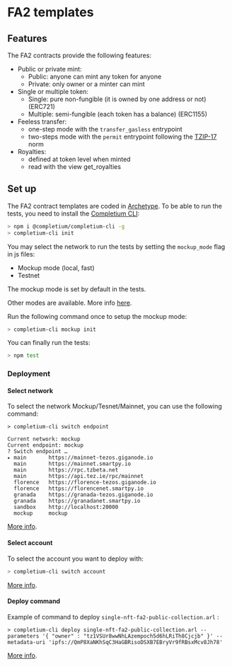 # FA2 templates

## Features

The FA2 contracts provide the following features:
* Public or private mint:
  * Public: anyone can mint any token for anyone
  * Private: only owner or a minter can mint
* Single or multiple token:
  * Single: pure non-fungible (it is owned by one address or not) (ERC721)
  * Multiple: semi-fungible (each token has a balance) (ERC1155)
* Feeless transfer:
  * one-step mode with the `transfer_gasless` entrypoint
  * two-steps mode with the `permit` entrypoint following the [TZIP-17](https://medium.com/tqtezos/tzip-17-permit-497afd9b0e9e) norm
* Royalties: 
  * defined at token level when minted
  * read with the view get_royalties

## Set up
The FA2 contract templates are coded in [Archetype](https://docs.archetype-lang.org/).
To be able to run the tests, you need to install the [Completium CLI](https://completium.com/docs/cli):
```bash
> npm i @completium/completium-cli -g
> completium-cli init
```

You may select the network to run the tests by setting the `mockup_mode` flag in js files:
* Mockup mode (local, fast)
* Testnet

The mockup mode is set by default in the tests.

Other modes are available. More info [here](https://completium.com/docs/cli/network#switch-endpoint).

Run the following command once to setup the mockup mode:
```bash
> completium-cli mockup init
```

You can finally run the tests:
```bash
> npm test
```
### Deployment
#### Select network

To select the network Mockup/Tesnet/Mainnet, you can use the following command:

```
> completium-cli switch endpoint

Current network: mockup
Current endpoint: mockup
? Switch endpoint …
▸ main       https://mainnet-tezos.giganode.io
  main       https://mainnet.smartpy.io
  main       https://rpc.tzbeta.net
  main       https://api.tez.ie/rpc/mainnet
  florence   https://florence-tezos.giganode.io
  florence   https://florencenet.smartpy.io
  granada    https://granada-tezos.giganode.io
  granada    https://granadanet.smartpy.io
  sandbox    http://localhost:20000
  mockup     mockup
```

[More info](https://completium.com/docs/cli/network).

#### Select account

To select the account you want to deploy with:
```bash
> completium-cli switch account
```

[More info](https://completium.com/docs/cli/account).

#### Deploy command

Example of command to deploy `single-nft-fa2-public-collection.arl` :

```
> completium-cli deploy single-nft-fa2-public-collection.arl --parameters '{ "owner" : "tz1VSUr8wwNhLAzempoch5d6hLRiTh8Cjcjb" }' --metadata-uri 'ipfs://QmP8XaNKhSqC3HaGBRisoDSXB7EBryVr9fRBsxMcv8Jh78'
```

[More info](https://completium.com/docs/cli/contract).